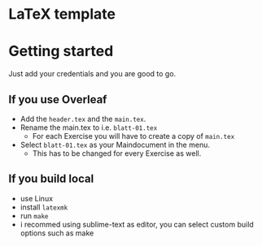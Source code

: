 # LaTeX template


# Getting started
Just add your credentials and you are good to go.

## If you use Overleaf
- Add the `header.tex` and the `main.tex`.
- Rename the main.tex to i.e. `blatt-01.tex`
	- For each Exercise you will have to create a copy of `main.tex`
- Select `blatt-01.tex` as your Maindocument in the menu.
	- This has to be changed for every Exercise as well.

## If you build local
- use Linux
- install `latexmk`
- run `make`
- i recommed using sublime-text as editor, you can select custom build options such as make